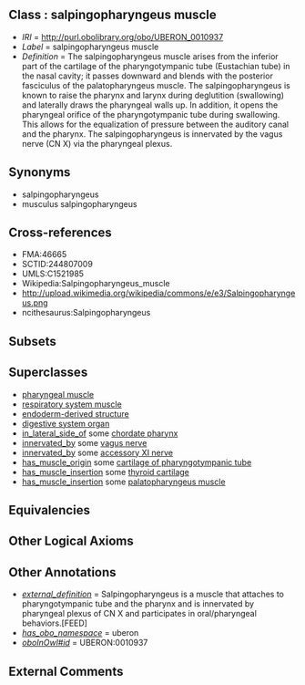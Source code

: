 
## Class : salpingopharyngeus muscle

 * *IRI* = http://purl.obolibrary.org/obo/UBERON_0010937
 * *Label* = salpingopharyngeus muscle
 * *Definition* = The salpingopharyngeus muscle arises from the inferior part of the cartilage of the pharyngotympanic tube (Eustachian tube) in the nasal cavity; it passes downward and blends with the posterior fasciculus of the palatopharyngeus muscle. The salpingopharyngeus is known to raise the pharynx and larynx during deglutition (swallowing) and laterally draws the pharyngeal walls up. In addition, it opens the pharyngeal orifice of the pharyngotympanic tube during swallowing. This allows for the equalization of pressure between the auditory canal and the pharynx. The salpingopharyngeus is innervated by the vagus nerve (CN X) via the pharyngeal plexus.

## Synonyms

 * salpingopharyngeus
 * musculus salpingopharyngeus

## Cross-references

 * FMA:46665
 * SCTID:244807009
 * UMLS:C1521985
 * Wikipedia:Salpingopharyngeus_muscle
 * http://upload.wikimedia.org/wikipedia/commons/e/e3/Salpingopharyngeus.png
 * ncithesaurus:Salpingopharyngeus

## Subsets


## Superclasses

 * [pharyngeal muscle](../../UBERON/33/UBERON_0000933.md)
 * [respiratory system muscle](../../UBERON/31/UBERON_0003831.md)
 * [endoderm-derived structure](../../UBERON/19/UBERON_0004119.md)
 * [digestive system organ](../../UBERON/65/UBERON_0013765.md)
 * [in_lateral_side_of](../../BSPO/26/BSPO_0000126.md) some [chordate pharynx](../../UBERON/42/UBERON_0001042.md)
 * [innervated_by](../../RO/05/RO_0002005.md) some [vagus nerve](../../UBERON/59/UBERON_0001759.md)
 * [innervated_by](../../RO/05/RO_0002005.md) some [accessory XI nerve](../../UBERON/19/UBERON_0002019.md)
 * [has_muscle_origin](../../RO/72/RO_0002372.md) some [cartilage of pharyngotympanic tube](../../UBERON/54/UBERON_0007354.md)
 * [has_muscle_insertion](../../RO/73/RO_0002373.md) some [thyroid cartilage](../../UBERON/38/UBERON_0001738.md)
 * [has_muscle_insertion](../../RO/73/RO_0002373.md) some [palatopharyngeus muscle](../../UBERON/34/UBERON_0010234.md)

## Equivalencies


## Other Logical Axioms


## Other Annotations

 * *[external_definition](../../UBPROP/01/UBPROP_0000001.md)* = Salpingopharyngeus is a muscle that attaches to pharyngotympanic tube and the pharynx and is innervated by pharyngeal plexus of CN X and participates in oral/pharyngeal behaviors.[FEED]
 * *[has_obo_namespace](../../ce/oboInOwl#hasOBONamespace.md)* = uberon
 * *[oboInOwl#id](../../id/oboInOwl#id.md)* = UBERON:0010937

## External Comments

